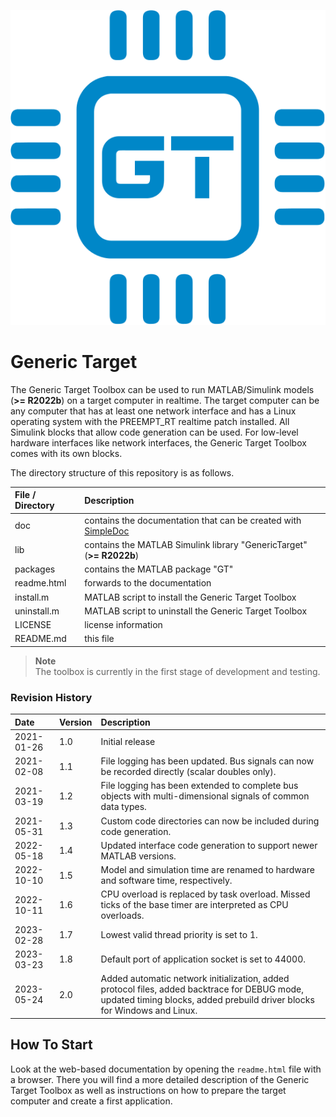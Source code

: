 ![](doc/img/icon.svg)

# Generic Target

The Generic Target Toolbox can be used to run MATLAB/Simulink models (**>= R2022b**) on a target computer in realtime.
The target computer can be any computer that has at least one network interface and has a Linux operating system with
the PREEMPT_RT realtime patch installed. All Simulink blocks that allow code generation can be used. For low-level hardware
interfaces like network interfaces, the Generic Target Toolbox comes with its own blocks.

The directory structure of this repository is as follows.

| File / Directory   | Description                                                                                                  |
| :----------------- | :----------------------------------------------------------------------------------------------------------- |
| doc                | contains the documentation that can be created with [SimpleDoc](https://github.com/RobertDamerius/SimpleDoc) |
| lib                | contains the MATLAB Simulink library "GenericTarget" (**>= R2022b**)                                         |
| packages           | contains the MATLAB package "GT"                                                                             |
| readme.html        | forwards to the documentation                                                                                |
| install.m          | MATLAB script to install the Generic Target Toolbox                                                          |
| uninstall.m        | MATLAB script to uninstall the Generic Target Toolbox                                                        |
| LICENSE            | license information                                                                                          |
| README.md          | this file                                                                                                    |


> **Note**<br>
> The toolbox is currently in the first stage of development and testing.

### Revision History
| Date        | Version  | Description                                                                                                                                                              |
| :---------- | :------- | :----------------------------------------------------------------------------------------------------------------------------------------------------------------------- |
| 2021-01-26  | 1.0      | Initial release                                                                                                                                                          |
| 2021-02-08  | 1.1      | File logging has been updated. Bus signals can now be recorded directly (scalar doubles only).                                                                           |
| 2021-03-19  | 1.2      | File logging has been extended to complete bus objects with multi-dimensional signals of common data types.                                                              |
| 2021-05-31  | 1.3      | Custom code directories can now be included during code generation.                                                                                                      |
| 2022-05-18  | 1.4      | Updated interface code generation to support newer MATLAB versions.                                                                                                      |
| 2022-10-10  | 1.5      | Model and simulation time are renamed to hardware and software time, respectively.                                                                                       |
| 2022-10-11  | 1.6      | CPU overload is replaced by task overload. Missed ticks of the base timer are interpreted as CPU overloads.                                                              |
| 2023-02-28  | 1.7      | Lowest valid thread priority is set to 1.                                                                                                                                |
| 2023-03-23  | 1.8      | Default port of application socket is set to 44000.                                                                                                                      |
| 2023-05-24  | 2.0      | Added automatic network initialization, added protocol files, added backtrace for DEBUG mode, updated timing blocks, added prebuild driver blocks for Windows and Linux. |


## How To Start
Look at the web-based documentation by opening the ``readme.html`` file with a browser. There you will find a more
detailed description of the Generic Target Toolbox as well as instructions on how to prepare the target computer and create
a first application.
